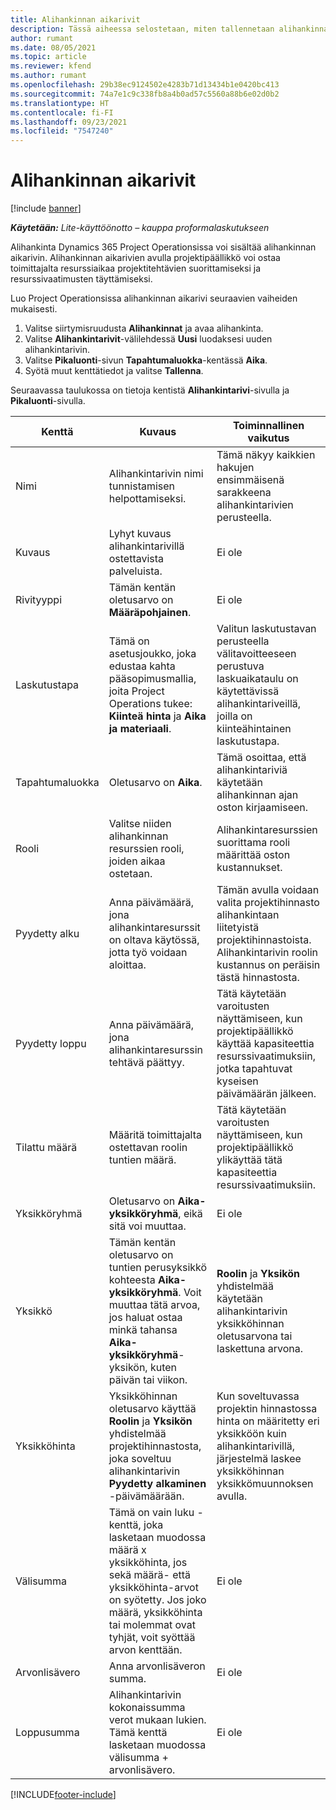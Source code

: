 ```yaml
---
title: Alihankinnan aikarivit
description: Tässä aiheessa selostetaan, miten tallennetaan alihankinnan aikarivit ja ajan ostaminen toimittajilta.
author: rumant
ms.date: 08/05/2021
ms.topic: article
ms.reviewer: kfend
ms.author: rumant
ms.openlocfilehash: 29b38ec9124502e4283b71d13434b1e0420bc413
ms.sourcegitcommit: 74a7e1c9c338fb8a4b0ad57c5560a88b6e02d0b2
ms.translationtype: HT
ms.contentlocale: fi-FI
ms.lasthandoff: 09/23/2021
ms.locfileid: "7547240"
---
```

# <a name="subcontract-lines-for-time"></a>Alihankinnan aikarivit

[!include [banner](../../includes/dataverse-preview.md)]

_**Käytetään:** Lite-käyttöönotto – kauppa proformalaskutukseen_

Alihankinta Dynamics 365 Project Operationsissa voi sisältää alihankinnan aikarivin. Alihankinnan aikarivien avulla projektipäällikkö voi ostaa toimittajalta resurssiaikaa projektitehtävien suorittamiseksi ja resurssivaatimusten täyttämiseksi.

Luo Project Operationsissa alihankinnan aikarivi seuraavien vaiheiden mukaisesti.

1. Valitse siirtymisruudusta **Alihankinnat** ja avaa alihankinta.
2. Valitse **Alihankintarivit**-välilehdessä **Uusi** luodaksesi uuden alihankintarivin.
3. Valitse **Pikaluonti**-sivun **Tapahtumaluokka**-kentässä **Aika**.
4. Syötä muut kenttätiedot ja valitse **Tallenna**.

  Seuraavassa taulukossa on tietoja kentistä **Alihankintarivi**-sivulla ja **Pikaluonti**-sivulla.

| **Kenttä** | **Kuvaus** | **Toiminnallinen vaikutus** |
| --- | --- | --- |
| Nimi | Alihankintarivin nimi tunnistamisen helpottamiseksi. | Tämä näkyy kaikkien hakujen ensimmäisenä sarakkeena alihankintarivien perusteella. |
| Kuvaus | Lyhyt kuvaus alihankintarivillä ostettavista palveluista. |Ei ole |
| Rivityyppi |   Tämän kentän oletusarvo on **Määräpohjainen**.| Ei ole |
| Laskutustapa | Tämä on asetusjoukko, joka edustaa kahta pääsopimusmallia, joita Project Operations tukee: **Kiinteä hinta** ja **Aika ja materiaali**. | Valitun laskutustavan perusteella välitavoitteeseen perustuva laskuaikataulu on käytettävissä alihankintariveillä, joilla on kiinteähintainen laskutustapa. |
| Tapahtumaluokka | Oletusarvo on **Aika**. | Tämä osoittaa, että alihankintariviä käytetään alihankinnan ajan oston kirjaamiseen. |
| Rooli | Valitse niiden alihankinnan resurssien rooli, joiden aikaa ostetaan. | Alihankintaresurssien suorittama rooli määrittää oston kustannukset. |
| Pyydetty alku | Anna päivämäärä, jona alihankintaresurssit on oltava käytössä, jotta työ voidaan aloittaa. | Tämän avulla voidaan valita projektihinnasto alihankintaan liitetyistä projektihinnastoista. Alihankintarivin roolin kustannus on peräisin tästä hinnastosta. |
| Pyydetty loppu | Anna päivämäärä, jona alihankintaresurssin tehtävä päättyy. | Tätä käytetään varoitusten näyttämiseen, kun projektipäällikkö käyttää kapasiteettia resurssivaatimuksiin, jotka tapahtuvat kyseisen päivämäärän jälkeen. |
| Tilattu määrä | Määritä toimittajalta ostettavan roolin tuntien määrä. | Tätä käytetään varoitusten näyttämiseen, kun projektipäällikkö ylikäyttää tätä kapasiteettia resurssivaatimuksiin. |
| Yksikköryhmä | Oletusarvo on **Aika-yksikköryhmä**, eikä sitä voi muuttaa. | Ei ole|
| Yksikkö | Tämän kentän oletusarvo on tuntien perusyksikkö kohteesta **Aika-yksikköryhmä**. Voit muuttaa tätä arvoa, jos haluat ostaa minkä tahansa **Aika-yksikköryhmä**-yksikön, kuten päivän tai viikon. | **Roolin** ja **Yksikön** yhdistelmää käytetään alihankintarivin yksikköhinnan oletusarvona tai laskettuna arvona. |
| Yksikköhinta | Yksikköhinnan oletusarvo käyttää **Roolin** ja **Yksikön** yhdistelmää projektihinnastosta, joka soveltuu alihankintarivin **Pyydetty alkaminen** -päivämäärään. | Kun soveltuvassa projektin hinnastossa hinta on määritetty eri yksikköön kuin alihankintarivillä, järjestelmä laskee yksikköhinnan yksikkömuunnoksen avulla. |
| Välisumma |    Tämä on vain luku -kenttä, joka lasketaan muodossa määrä x yksikköhinta, jos sekä määrä- että yksikköhinta-arvot on syötetty. Jos joko määrä, yksikköhinta tai molemmat ovat tyhjät, voit syöttää arvon kenttään. | Ei ole|
| Arvonlisävero |   Anna arvonlisäveron summa. |Ei ole |
| Loppusumma | Alihankintarivin kokonaissumma verot mukaan lukien. Tämä kenttä lasketaan muodossa välisumma + arvonlisävero.|Ei ole |

[!INCLUDE[footer-include](../../includes/footer-banner.md)]
